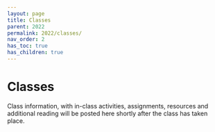 ```yaml
---
layout: page
title: Classes
parent: 2022
permalink: 2022/classes/
nav_order: 2
has_toc: true
has_children: true
---
```


# Classes

Class information, with in-class activities, assignments, resources and additional reading will be posted here shortly after the class has taken place.
